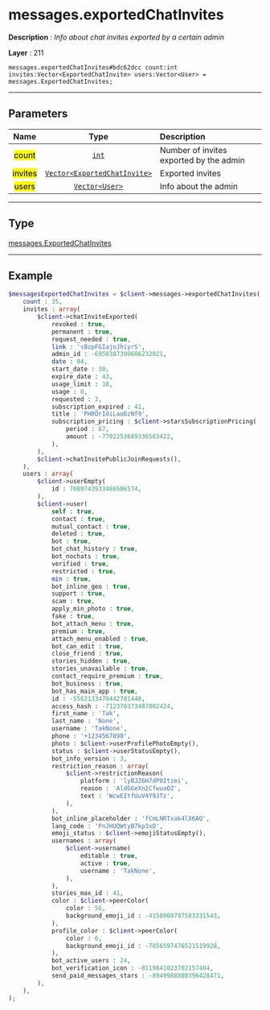 # messages.exportedChatInvites

**Description** : *Info about chat invites exported by a certain admin*

**Layer** : 211

```tl
messages.exportedChatInvites#bdc62dcc count:int invites:Vector<ExportedChatInvite> users:Vector<User> = messages.ExportedChatInvites;
```

---

## Parameters

| Name | Type | Description |
| :---: | :---: | :--- |
| <mark>count</mark> | [`int`](type/int) | Number of invites exported by the admin |
| <mark>invites</mark> | [`Vector<ExportedChatInvite>`](type/ExportedChatInvite) | Exported invites |
| <mark>users</mark> | [`Vector<User>`](type/User) | Info about the admin |

---

## Type

[messages.ExportedChatInvites](type/messages.ExportedChatInvites)

---

## Example

```php
$messagesExportedChatInvites = $client->messages->exportedChatInvites(
	count : 35,
	invites : array(
		$client->chatInviteExported(
			revoked : true,
			permanent : true,
			request_needed : true,
			link : 'sBzpFGIajnJhiyrS',
			admin_id : -6950387399606232021,
			date : 84,
			start_date : 30,
			expire_date : 43,
			usage_limit : 18,
			usage : 0,
			requested : 3,
			subscription_expired : 41,
			title : 'PHROrIdiLaoDzNf9',
			subscription_pricing : $client->starsSubscriptionPricing(
				period : 67,
				amount : -7702253689336583422,
			),
		),
		$client->chatInvitePublicJoinRequests(),
	),
	users : array(
		$client->userEmpty(
			id : 7089743933486586574,
		),
		$client->user(
			self : true,
			contact : true,
			mutual_contact : true,
			deleted : true,
			bot : true,
			bot_chat_history : true,
			bot_nochats : true,
			verified : true,
			restricted : true,
			min : true,
			bot_inline_geo : true,
			support : true,
			scam : true,
			apply_min_photo : true,
			fake : true,
			bot_attach_menu : true,
			premium : true,
			attach_menu_enabled : true,
			bot_can_edit : true,
			close_friend : true,
			stories_hidden : true,
			stories_unavailable : true,
			contact_require_premium : true,
			bot_business : true,
			bot_has_main_app : true,
			id : -5562133470442781440,
			access_hash : -712370373487002424,
			first_name : 'Tak',
			last_name : 'None',
			username : 'TakNone',
			phone : '+1234567890',
			photo : $client->userProfilePhotoEmpty(),
			status : $client->userStatusEmpty(),
			bot_info_version : 3,
			restriction_reason : array(
				$client->restrictionReason(
					platform : 'lyBJZ6H7dP0Itzei',
					reason : 'AldG6eXn2CfwuaOZ',
					text : 'WcwEItfUuV4Y9JTz',
				),
			),
			bot_inline_placeholder : 'fCmLNRTxak4lX6AQ',
			lang_code : 'PnJHUQWtyB7kp3xD',
			emoji_status : $client->emojiStatusEmpty(),
			usernames : array(
				$client->username(
					editable : true,
					active : true,
					username : 'TakNone',
				),
			),
			stories_max_id : 41,
			color : $client->peerColor(
				color : 56,
				background_emoji_id : -4158008797583331543,
			),
			profile_color : $client->peerColor(
				color : 6,
				background_emoji_id : -7856597476521519928,
			),
			bot_active_users : 24,
			bot_verification_icon : -8119841023702157404,
			send_paid_messages_stars : -8949988880396428471,
		),
	),
);
```